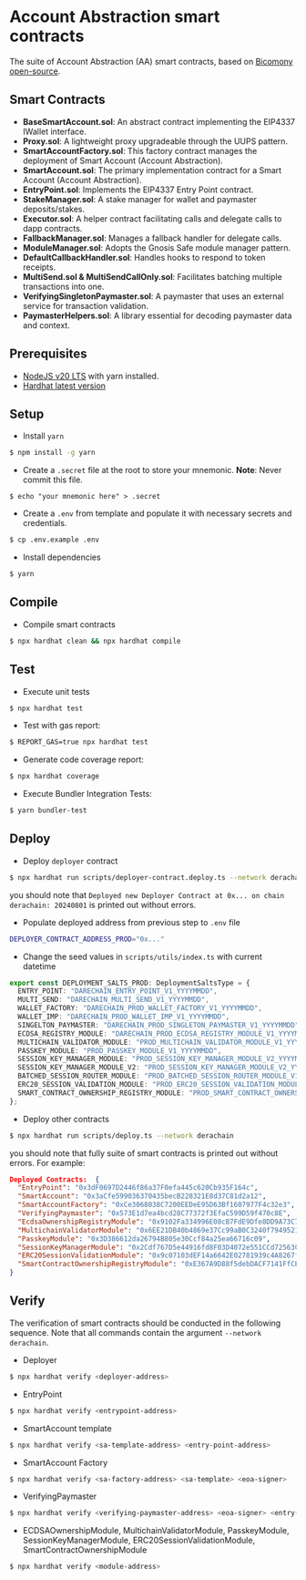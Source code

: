 # Account Abstraction smart contracts

The suite of Account Abstraction (AA) smart contracts, based on [Bicomony open-source](https://github.com/bcnmy/scw-contracts).

## Smart Contracts

- **BaseSmartAccount.sol**: An abstract contract implementing the EIP4337 IWallet interface.
- **Proxy.sol**: A lightweight proxy upgradeable through the UUPS pattern.
- **SmartAccountFactory.sol**: This factory contract manages the deployment of Smart Account (Account Abstraction).
- **SmartAccount.sol**: The primary implementation contract for a Smart Account (Account Abstraction).
- **EntryPoint.sol**: Implements the EIP4337 Entry Point contract.
- **StakeManager.sol**: A stake manager for wallet and paymaster deposits/stakes.
- **Executor.sol**: A helper contract facilitating calls and delegate calls to dapp contracts.
- **FallbackManager.sol**: Manages a fallback handler for delegate calls.
- **ModuleManager.sol**: Adopts the Gnosis Safe module manager pattern.
- **DefaultCallbackHandler.sol**: Handles hooks to respond to token receipts.
- **MultiSend.sol & MultiSendCallOnly.sol**: Facilitates batching multiple transactions into one.
- **VerifyingSingletonPaymaster.sol**: A paymaster that uses an external service for transaction validation.
- **PaymasterHelpers.sol**: A library essential for decoding paymaster data and context.

## Prerequisites

- [NodeJS v20 LTS](https://nodejs.org/en/blog/release/v20.9.0) with yarn installed.
- [Hardhat latest version](https://hardhat.org/)

## Setup

- Install `yarn`
```sh
$ npm install -g yarn
```

- Create a `.secret` file at the root to store your mnemonic.
**Note**: Never commit this file.
```shell
$ echo "your mnemonic here" > .secret
```

- Create a `.env` from template and populate it with necessary secrets and credentials.
```sh
$ cp .env.example .env
```

- Install dependencies
```sh
$ yarn
```

## Compile

- Compile smart contracts
```sh
$ npx hardhat clean && npx hardhat compile
```

## Test

- Execute unit tests
```sh
$ npx hardhat test
```

- Test with gas report:
```sh
$ REPORT_GAS=true npx hardhat test
```

- Generate code coverage report:
```sh
$ npx hardhat coverage
```

- Execute Bundler Integration Tests:
```sh
$ yarn bundler-test
```

## Deploy

- Deploy `deployer` contract
```sh
$ npx hardhat run scripts/deployer-contract.deploy.ts --network derachain
```
you should note that `Deployed new Deployer Contract at 0x... on chain derachain: 20240801` is printed out without errors.

- Populate deployed address from previous step to `.env` file
```sh
DEPLOYER_CONTRACT_ADDRESS_PROD="0x..."
```

- Change the seed values in `scripts/utils/index.ts` with current datetime

```ts
export const DEPLOYMENT_SALTS_PROD: DeploymentSaltsType = {
  ENTRY_POINT: "DARECHAIN_ENTRY_POINT_V1_YYYYMMDD",
  MULTI_SEND: "DARECHAIN_MULTI_SEND_V1_YYYYMMDD",
  WALLET_FACTORY: "DARECHAIN_PROD_WALLET_FACTORY_V1_YYYYMMDD",
  WALLET_IMP: "DARECHAIN_PROD_WALLET_IMP_V1_YYYYMMDD",
  SINGELTON_PAYMASTER: "DARECHAIN_PROD_SINGLETON_PAYMASTER_V1_YYYYMMDD",
  ECDSA_REGISTRY_MODULE: "DARECHAIN_PROD_ECDSA_REGISTRY_MODULE_V1_YYYYMMDD",
  MULTICHAIN_VALIDATOR_MODULE: "PROD_MULTICHAIN_VALIDATOR_MODULE_V1_YYYYMMDD",
  PASSKEY_MODULE: "PROD_PASSKEY_MODULE_V1_YYYYMMDD",
  SESSION_KEY_MANAGER_MODULE: "PROD_SESSION_KEY_MANAGER_MODULE_V2_YYYYMMDD",
  SESSION_KEY_MANAGER_MODULE_V2: "PROD_SESSION_KEY_MANAGER_MODULE_V2_YYYYMMDD",
  BATCHED_SESSION_ROUTER_MODULE: "PROD_BATCHED_SESSION_ROUTER_MODULE_V1_YYYYMMDD",
  ERC20_SESSION_VALIDATION_MODULE: "PROD_ERC20_SESSION_VALIDATION_MODULE_V2_YYYYMMDD",
  SMART_CONTRACT_OWNERSHIP_REGISTRY_MODULE: "PROD_SMART_CONTRACT_OWNERSHIP_REGISTRY_MODULE_V1_YYYYMMDD",
};
```

- Deploy other contracts
```sh
$ npx hardhat run scripts/deploy.ts --network derachain
```
you should note that fully suite of smart contracts is printed out without errors. For example:
```json
Deployed Contracts:  {
  "EntryPoint": "0x3dF0697D2446f86a37F0efa445c620Cb935F164c",
  "SmartAccount": "0x3aCfe599036370435becB228321E8d37C81d2a12",
  "SmartAccountFactory": "0xCe3068038C7200EEDeE95D63Bf1607977F4c32e3",
  "VerifyingPaymaster": "0x573E1d7ea4bcd28C77372f3EfaC599D59f470c8E",
  "EcdsaOwnershipRegistryModule": "0x9102Fa334996E08cB7FdE9Dfe8DD9A73C7b9f4c2",
  "MultichainValidatorModule": "0x6EE21DB40b4869e37Cc99aB0C3240f7949521cEe",
  "PasskeyModule": "0x3D386612da26794B805e30Ccf84a25ea66716c09",
  "SessionKeyManagerModule": "0x2Cdf767D5e44916fd8F03D4072e551CCd72563C0",
  "ERC20SessionValidationModule": "0x9c07103dEF14a6642E02781939c4A8267f69098D",
  "SmartContractOwnershipRegistryModule": "0xE367A9D88f5debDACF7141FfCE49a14CD01b4B4D"
}
```

## Verify
The verification of smart contracts should be conducted in the following sequence. Note that all commands contain the argument `--network derachain`.

- Deployer
```sh
$ npx hardhat verify <deployer-address>
```

- EntryPoint
```sh
$ npx hardhat verify <entrypoint-address>
```

- SmartAccount template
```sh
$ npx hardhat verify <sa-template-address> <entry-point-address>
```

- SmartAccount Factory
```sh
$ npx hardhat verify <sa-factory-address> <sa-template> <eoa-signer>
```

- VerifyingPaymaster
```sh
$ npx hardhat verify <verifying-paymaster-address> <eoa-signer> <entry-point-address> <eoa-paymaster>
```

- ECDSAOwnershipModule, MultichainValidatorModule, PasskeyModule, SessionKeyManagerModule, ERC20SessionValidationModule, SmartContractOwnershipModule
```sh
$ npx hardhat verify <module-address>
```